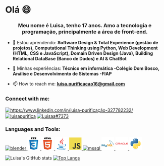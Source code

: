 # Olá 😄
<h3 align="center">Meu nome é Luisa, tenho 17 anos. 
  Amo a tecnologia e programação, principalmente a área de front-end.</h3>

- 🌱 Estou aprendendo: **Software Design & Total Experience (gestão de projetos), Computational Thinking using Python, Web Development (HTML, CSS e JavaScript), Domain Driven Design (Java), Building Relational DataBase (Banco de Dados) e AI & ChatBot**

- 📄 Minhas experiências: **Técnico em informática -Colégio Dom Bosco, Análise e Desenvolvimento de Sistemas -FIAP**

- 📫 How to reach me: **luisa.purificacao16@gmail.com**

<h3 align="left">Connect with me:</h3>
<p align="left">
<a href="https://linkedin.com/in/luisa-purificação-327782232/" target="blank"><img align="center" src="https://raw.githubusercontent.com/rahuldkjain/github-profile-readme-generator/master/src/images/icons/Social/linked-in-alt.svg" alt="https://www.linkedin.com/in/luisa-purificação-327782232/" height="30" width="40" /></a>
<a href="https://instagram.com/luisapurifica" target="blank"><img align="center" src="https://raw.githubusercontent.com/rahuldkjain/github-profile-readme-generator/master/src/images/icons/Social/instagram.svg" alt="luisapurifica" height="30" width="40" /></a>
<a href="https://discord.gg/Luisaa#7373" target="blank"><img align="center" src="https://raw.githubusercontent.com/rahuldkjain/github-profile-readme-generator/master/src/images/icons/Social/discord.svg" alt="Luisaa#7373" height="30" width="40" /></a>
</p>

<h3 align="left">Languages and Tools:</h3>
<p align="left"> <a href="https://www.blender.org/" target="_blank" rel="noreferrer"> <img src="https://download.blender.org/branding/community/blender_community_badge_white.svg" alt="blender" width="40" height="40"/> </a> <a href="https://www.w3schools.com/css/" target="_blank" rel="noreferrer"> <img src="https://raw.githubusercontent.com/devicons/devicon/master/icons/css3/css3-original-wordmark.svg" alt="css3" width="40" height="40"/> </a> <a href="https://www.w3.org/html/" target="_blank" rel="noreferrer"> <img src="https://raw.githubusercontent.com/devicons/devicon/master/icons/html5/html5-original-wordmark.svg" alt="html5" width="40" height="40"/> </a> <a href="https://www.java.com" target="_blank" rel="noreferrer"> <img src="https://raw.githubusercontent.com/devicons/devicon/master/icons/java/java-original.svg" alt="java" width="40" height="40"/> </a> <a href="https://developer.mozilla.org/en-US/docs/Web/JavaScript" target="_blank" rel="noreferrer"> <img src="https://raw.githubusercontent.com/devicons/devicon/master/icons/javascript/javascript-original.svg" alt="javascript" width="40" height="40"/> </a> <a href="https://www.microsoft.com/en-us/sql-server" target="_blank" rel="noreferrer"> <img src="https://www.svgrepo.com/show/303229/microsoft-sql-server-logo.svg" alt="mssql" width="40" height="40"/> </a> <a href="https://www.mysql.com/" target="_blank" rel="noreferrer"> <img src="https://raw.githubusercontent.com/devicons/devicon/master/icons/mysql/mysql-original-wordmark.svg" alt="mysql" width="40" height="40"/> </a> <a href="https://www.oracle.com/" target="_blank" rel="noreferrer"> <img src="https://raw.githubusercontent.com/devicons/devicon/master/icons/oracle/oracle-original.svg" alt="oracle" width="40" height="40"/> </a> <a href="https://www.python.org" target="_blank" rel="noreferrer"> <img src="https://raw.githubusercontent.com/devicons/devicon/master/icons/python/python-original.svg" alt="python" width="40" height="40"/> </a> </p>

![Luisa's GitHub stats](https://github-readme-stats.vercel.app/api?username=luisagpurificacao&show_icons=true&theme=cobalt)
[![Top Langs](https://github-readme-stats.vercel.app/api/top-langs/?username=luisagpurificacao&layout=compact&theme=cobalt)](https://github.com/luisagpurificacao/github-readme-stats)
